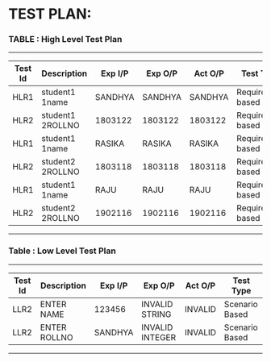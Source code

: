 # TEST PLAN:
### TABLE : High Level Test Plan 
___ 
|Test Id  | Description |Exp I/P  |Exp O/P  |Act O/P  |Test Type  |
|--|--|--|--|--|--|
| HLR1 |student1 1name|SANDHYA|SANDHYA|SANDHYA|Requirement based|
|HLR2|student1 2ROLLNO |1803122|1803122|1803122|Requirement based|
| HLR1 |student1 1name|RASIKA|RASIKA|RASIKA|Requirement based|
|HLR2|student2  2ROLLNO |1803118|1803118|1803118|Requirement based|
| HLR1 |student1 1name|RAJU|RAJU|RAJU|Requirement based|
|HLR2|student2  2ROLLNO |1902116|1902116|1902116|Requirement based|

____________________________
### Table : Low Level Test Plan
______________________
|Test Id  | Description |Exp I/P  |Exp O/P  |Act O/P  |Test Type  |
|--|--|--|--|--|--|
|LLR2|ENTER NAME|123456|INVALID STRING |INVALID|Scenario Based
|LLR2|ENTER ROLLNO|SANDHYA|INVALID INTEGER |INVALID|Scenario Based
____________________



